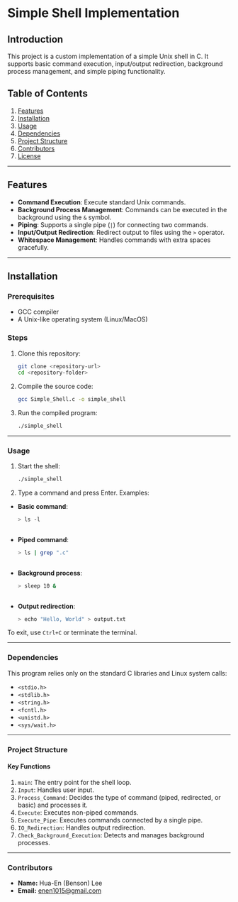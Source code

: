 # Simple Shell Implementation

## Introduction

This project is a custom implementation of a simple Unix shell in C. It supports basic command execution, input/output redirection, background process management, and simple piping functionality. 

## Table of Contents

1. [Features](#features)
2. [Installation](#installation)
3. [Usage](#usage)
4. [Dependencies](#dependencies)
5. [Project Structure](#project-structure)
6. [Contributors](#contributors)
7. [License](#license)

---

## Features

- **Command Execution**: Execute standard Unix commands.
- **Background Process Management**: Commands can be executed in the background using the `&` symbol.
- **Piping**: Supports a single pipe (`|`) for connecting two commands.
- **Input/Output Redirection**: Redirect output to files using the `>` operator.
- **Whitespace Management**: Handles commands with extra spaces gracefully.

---

## Installation

### Prerequisites
- GCC compiler
- A Unix-like operating system (Linux/MacOS)

### Steps
1. Clone this repository:
   ```bash
   git clone <repository-url>
   cd <repository-folder>
   
2. Compile the source code:
   ```bash
   gcc Simple_Shell.c -o simple_shell
   
3. Run the compiled program:
   ```bash
   ./simple_shell
   
---

### Usage
1. Start the shell:
   ```bash
   ./simple_shell
   
2. Type a command and press Enter. Examples:

  - **Basic command**:
     ```bash
     > ls -l
  
  - **Piped command**:
     ```bash
     > ls | grep ".c"
   
  - **Background process**:
     ```bash
     > sleep 10 &
  
  - **Output redirection**:
     ```bash
     > echo "Hello, World" > output.txt
     
To exit, use ```Ctrl+C``` or terminate the terminal.

---

### Dependencies
This program relies only on the standard C libraries and Linux system calls:
- ```<stdio.h>```
- ```<stdlib.h>```
- ```<string.h>```
- ```<fcntl.h>```
- ```<unistd.h>```
- ```<sys/wait.h>```

---

### Project Structure
#### Key Functions
1. ```main```: The entry point for the shell loop.
2. ```Input```: Handles user input.
3. ```Process_Command```: Decides the type of command (piped, redirected, or basic) and processes it.
4. ```Execute```: Executes non-piped commands.
5. ```Execute_Pipe```: Executes commands connected by a single pipe.
6. ```IO_Redirection```: Handles output redirection.
7. ```Check_Background_Execution```: Detects and manages background processes.

---

### Contributors
- **Name:** Hua-En (Benson) Lee
- **Email:** enen1015@gmail.com




   
